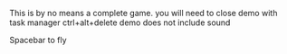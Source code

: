 This is by no means a complete game.
you will need to close demo with task manager ctrl+alt+delete
demo does not include sound

Spacebar to fly 